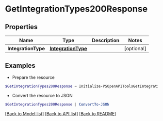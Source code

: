 # GetIntegrationTypes200Response
## Properties

Name | Type | Description | Notes
------------ | ------------- | ------------- | -------------
**IntegrationType** | [**IntegrationType**](IntegrationType.md) |  | [optional] 

## Examples

- Prepare the resource
```powershell
$GetIntegrationTypes200Response = Initialize-PSOpenAPIToolsGetIntegrationTypes200Response  -IntegrationType null
```

- Convert the resource to JSON
```powershell
$GetIntegrationTypes200Response | ConvertTo-JSON
```

[[Back to Model list]](../README.md#documentation-for-models) [[Back to API list]](../README.md#documentation-for-api-endpoints) [[Back to README]](../README.md)

